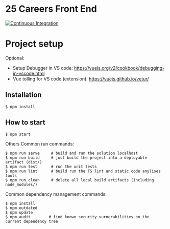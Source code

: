 # 25 Careers Front End

[![Continuous Integration](https://github.com/25friday/Careers/workflows/Continuous%20Integration/badge.svg)](https://github.com/25friday/Careers/actions)

# Project setup

Optional:

* Setup Debugger in VS code: https://vuejs.org/v2/cookbook/debugging-in-vscode.html
* Vue tolling for VS code (extension): https://vuejs.github.io/vetur/

## Installation
```
$ npm install
```

## How to start
```
$ npm start
```

Others Common run commands:

```
$ npm run serve     # build and run the solution localhost
$ npm run build     # just build the project into a deployable artifact (dist/)
$ npm run test      # run the unit tests
$ npm run lint      # build run the TS lint and static code anylises tools
$ npm run clean     # delete all local build artifacts (including node_modules/)
```

Common dependency management commands:

```
$ npm install
$ npm outdated
$ npm update
$ npm audit        # find known security vurnerabilities on the current dependency tree
```
